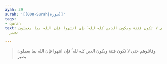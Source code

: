 ```yaml
---
ayah: 39
surah: '[[008-Surah|سورة]]'
tags:
- quran
text: وقاتلوهم حتى لا تكون فتنة ويكون الدين كله لله ۚ فإن انتهوا فإن الله بما يعملون
  بصير

---
```

> وقاتلوهم حتى لا تكون فتنة ويكون الدين كله لله ۚ فإن انتهوا فإن الله بما يعملون بصير
